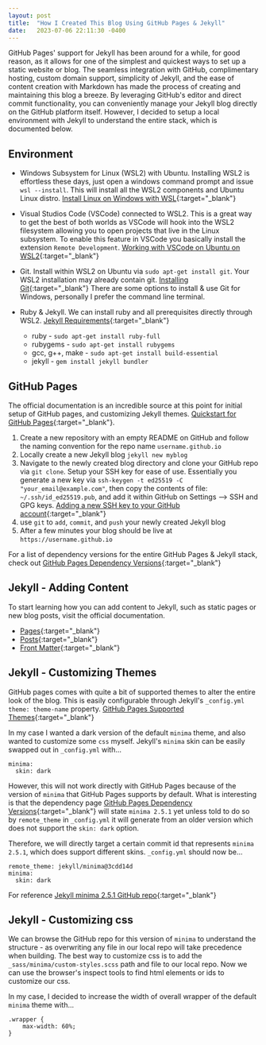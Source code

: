 ```yaml
---
layout: post
title:  "How I Created This Blog Using GitHub Pages & Jekyll"
date:   2023-07-06 22:11:30 -0400
---
```


GitHub Pages' support for Jekyll has been around for a while, for good reason, as it allows for one of the simplest and quickest ways to set up a static website or blog. The seamless integration with GitHub, complimentary hosting, custom domain support, simplicity of Jekyll, and the ease of content creation with Markdown has made the process of creating and maintaining this blog a breeze. By leveraging GitHub's editor and direct commit functionality, you can conveniently manage your Jekyll blog directly on the GitHub platform itself. However, I decided to setup a local environment with Jekyll to understand the entire stack, which is documented below.

## Environment
- Windows Subsystem for Linux (WSL2) with Ubuntu. Installing WSL2 is effortless these days, just open a windows command prompt and issue `wsl --install`. This will install all the WSL2 components and Ubuntu Linux distro. [Install Linux on Windows with WSL](https://learn.microsoft.com/en-us/windows/wsl/install){:target="_blank"}

- Visual Studios Code (VSCode) connected to WSL2. This is a great way to get the best of both worlds as VSCode will hook into the WSL2 filesystem allowing you to open projects that live in the Linux subsystem. To enable this feature in VSCode you basically install the extension `Remote Development`. [Working with VSCode on Ubuntu on WSL2](https://ubuntu.com/tutorials/working-with-visual-studio-code-on-ubuntu-on-wsl2#1-overview){:target="_blank"}

- Git. Install within WSL2 on Ubuntu via `sudo apt-get install git`. Your WSL2 installation may already contain git. [Installing Git](https://learn.microsoft.com/en-us/windows/wsl/tutorials/wsl-git){:target="_blank"} There are some options to install & use Git for Windows, personally I prefer the command line terminal.

- Ruby & Jekyll. We can install ruby and all prerequisites directly through WSL2. [Jekyll Requirements](https://jekyllrb.com/docs/installation/){:target="_blank"}
    - ruby - `sudo apt-get install ruby-full`
    - rubygems - `sudo apt-get install rubygems`
    - gcc, g++, make - `sudo apt-get install build-essential`
    - jekyll - `gem install jekyll bundler`

## GitHub Pages
The official documentation is an incredible source at this point for initial setup of GitHub pages, and customizing Jekyll themes. [Quickstart for GitHub Pages](https://docs.github.com/en/pages/quickstart){:target="_blank"}.

1. Create a new repository with an empty README on GitHub and follow the naming convention for the repo name `username.github.io`
2. Locally create a new Jekyll blog `jekyll new myblog`
3. Navigate to the newly created blog directory and clone your GitHub repo via `git clone`. Setup your SSH key for ease of use. Essentially you generate a new key via `ssh-keygen -t ed25519 -C "your_email@example.com"`, then copy the contents of file: `~/.ssh/id_ed25519.pub`, and add it within GitHub on Settings --> SSH and GPG keys. [Adding a new SSH key to your GitHub account](https://docs.github.com/en/authentication/connecting-to-github-with-ssh/adding-a-new-ssh-key-to-your-github-account){:target="_blank"}
4. use `git` to `add`, `commit`, and `push` your newly created Jekyll blog
5. After a few minutes your blog should be live at `https://username.github.io`

For a list of dependency versions for the entire GitHub Pages & Jekyll stack, check out [GitHub Pages Dependency Versions](https://pages.github.com/versions/){:target="_blank"}

## Jekyll - Adding Content
To start learning how you can add content to Jekyll, such as static pages or new blog posts, visit the official documentation.
- [Pages](https://jekyllrb.com/docs/pages/){:target="_blank"}
- [Posts](https://jekyllrb.com/docs/posts/){:target="_blank"}
- [Front Matter](https://jekyllrb.com/docs/front-matter/){:target="_blank"}


## Jekyll - Customizing Themes
GitHub pages comes with quite a bit of supported themes to alter the entire look of the blog. This is easily configurable through Jekyll's `_config.yml` `theme: theme-name` property. [GitHub Pages Supported Themes](https://pages.github.com/themes/){:target="_blank"}

In my case I wanted a dark version of the default `minima` theme, and also wanted to customize some `css` myself. Jekyll's `minima` skin can be easily swapped out in `_config.yml` with...
```
minima:
  skin: dark
```
However, this will not work directly with GitHub Pages because of the version of `minima` that GitHub Pages supports by default. What is interesting is that the dependency page [GitHub Pages Dependency Versions](https://pages.github.com/versions/){:target="_blank"} will state `minima 2.5.1` yet unless told to do so by `remote_theme` in `_config.yml` it will generate from an older version which does not support the `skin: dark` option.

Therefore, we will directly target a certain commit id that represents `minima 2.5.1`, which does support different skins. `_config.yml` should now be...
```
remote_theme: jekyll/minima@3cdd14d
minima:
  skin: dark
```
For reference [Jekyll minima 2.5.1 GitHub repo](https://github.com/jekyll/minima/tree/3cdd14dff1216f561c68329e0b7420c2dc9b796a){:target="_blank"}

## Jekyll - Customizing css
We can browse the GitHub repo for this version of `minima` to understand the structure - as overwriting any file in our local repo will take precedence when building. The best way to customize css is to add the `_sass/minima/custom-styles.scss` path and file to our local repo. Now we can use the browser's inspect tools to find html elements or ids to customize our css.

In my case, I decided to increase the width of overall wrapper of the default `minima` theme with...
```
.wrapper {
    max-width: 60%;
}
```